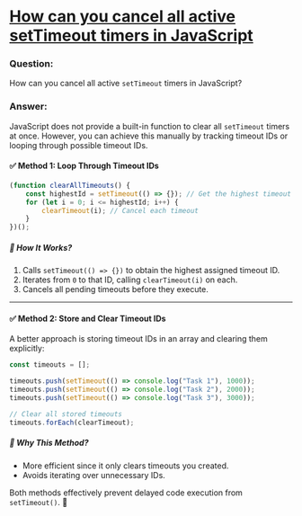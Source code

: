 # [How can you cancel all active setTimeout timers in JavaScript](#how-can-you-cancel-all-active-settimeout-timers-in-javascript)

### **Question:**  
How can you cancel all active `setTimeout` timers in JavaScript?  

### **Answer:**  
JavaScript does not provide a built-in function to clear all `setTimeout` timers at once. However, you can achieve this manually by tracking timeout IDs or looping through possible timeout IDs.  

#### ✅ **Method 1: Loop Through Timeout IDs**  
```javascript
(function clearAllTimeouts() {
    const highestId = setTimeout(() => {}); // Get the highest timeout ID
    for (let i = 0; i <= highestId; i++) {
        clearTimeout(i); // Cancel each timeout
    }
})();
```

##### **🔹 How It Works?**  
1. Calls `setTimeout(() => {})` to obtain the highest assigned timeout ID.  
2. Iterates from `0` to that ID, calling `clearTimeout(i)` on each.  
3. Cancels all pending timeouts before they execute.  

---

#### ✅ **Method 2: Store and Clear Timeout IDs**  
A better approach is storing timeout IDs in an array and clearing them explicitly:  

```javascript
const timeouts = [];

timeouts.push(setTimeout(() => console.log("Task 1"), 1000));
timeouts.push(setTimeout(() => console.log("Task 2"), 2000));
timeouts.push(setTimeout(() => console.log("Task 3"), 3000));

// Clear all stored timeouts
timeouts.forEach(clearTimeout);
```

##### **🔹 Why This Method?**  
- More efficient since it only clears timeouts you created.  
- Avoids iterating over unnecessary IDs.  

Both methods effectively prevent delayed code execution from `setTimeout()`. 🚀

